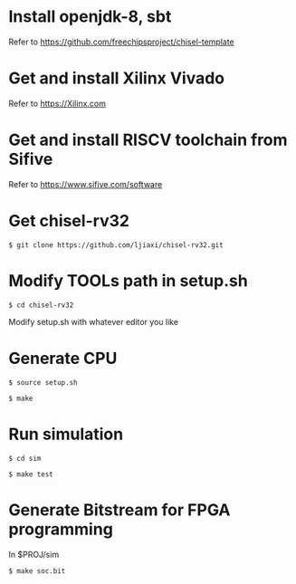# Install openjdk-8, sbt

Refer to https://github.com/freechipsproject/chisel-template

# Get and install Xilinx Vivado

Refer to https://Xilinx.com

# Get and install RISCV toolchain from Sifive

Refer to https://www.sifive.com/software

# Get chisel-rv32

`$ git clone https://github.com/ljiaxi/chisel-rv32.git`

# Modify TOOLs path in setup.sh

`$ cd chisel-rv32`

Modify setup.sh with whatever editor you like

# Generate CPU

`$ source setup.sh`

`$ make`

# Run simulation

`$ cd sim`

`$ make test`

# Generate Bitstream for FPGA programming

In $PROJ/sim

`$ make soc.bit`

